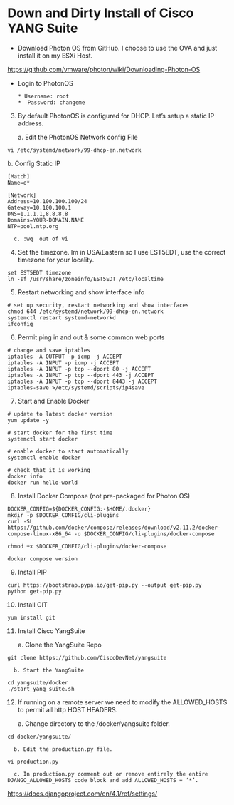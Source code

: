 # Down and Dirty Install of Cisco YANG Suite 


* Download Photon OS from GitHub. I choose to use the OVA and just install it on my ESXi Host.

https://github.com/vmware/photon/wiki/Downloading-Photon-OS


* Login to PhotonOS

      * Username: root
      *  Password: changeme


3.	By default PhotonOS is configured for DHCP. Let’s setup a static IP address. 

      a. Edit the PhotonOS Network config File


```
vi /etc/systemd/network/99-dhcp-en.network
```

b. Config Static IP

```
[Match]
Name=e*

[Network]
Address=10.100.100.100/24
Gateway=10.100.100.1
DNS=1.1.1.1,8.8.8.8
Domains=YOUR-DOMAIN.NAME
NTP=pool.ntp.org
```

      c. :wq  out of vi


4.	Set the timezone.  Im in USA\Eastern so I use EST5EDT, use the correct timezone for your locality. 

```
set EST5EDT timezone
ln -sf /usr/share/zoneinfo/EST5EDT /etc/localtime
```

5.	Restart networking and show interface info

```
# set up security, restart networking and show interfaces
chmod 644 /etc/systemd/network/99-dhcp-en.network
systemctl restart systemd-networkd
ifconfig
```
	

6.	Permit ping in and out & some common web ports

```
# change and save iptables
iptables -A OUTPUT -p icmp -j ACCEPT
iptables -A INPUT -p icmp -j ACCEPT
iptables -A INPUT -p tcp --dport 80 -j ACCEPT
iptables -A INPUT -p tcp --dport 443 -j ACCEPT
iptables -A INPUT -p tcp --dport 8443 -j ACCEPT
iptables-save >/etc/systemd/scripts/ip4save
```


7.	Start and Enable Docker

```
# update to latest docker version
yum update -y

# start docker for the first time
systemctl start docker

# enable docker to start automatically
systemctl enable docker

# check that it is working
docker info
docker run hello-world
```


8.	Install Docker Compose (not pre-packaged for Photon OS)

```
DOCKER_CONFIG=${DOCKER_CONFIG:-$HOME/.docker}
mkdir -p $DOCKER_CONFIG/cli-plugins
curl -SL https://github.com/docker/compose/releases/download/v2.11.2/docker-compose-linux-x86_64 -o $DOCKER_CONFIG/cli-plugins/docker-compose

chmod +x $DOCKER_CONFIG/cli-plugins/docker-compose

docker compose version
```

9.	Install PIP

```
curl https://bootstrap.pypa.io/get-pip.py --output get-pip.py 
python get-pip.py
```

10.	Install GIT

```
yum install git
```


11.	Install Cisco YangSuite

      a. Clone the YangSuite Repo

```
git clone https://github.com/CiscoDevNet/yangsuite
```

      b. Start the YangSuite

```
cd yangsuite/docker
./start_yang_suite.sh
```


12.	If running on a remote server we need to modify the ALLOWED_HOSTS to permit all http HOST HEADERS. 

      a. Change directory to the /docker/yangsuite folder.

```
cd docker/yangsuite/ 
```

      b. Edit the production.py file. 

```
vi production.py
```

      c. In production.py comment out or remove entirely the entire DJANGO_ALLOWED_HOSTS code block and add ALLOWED_HOSTS = ‘*’. 
https://docs.djangoproject.com/en/4.1/ref/settings/
 



















